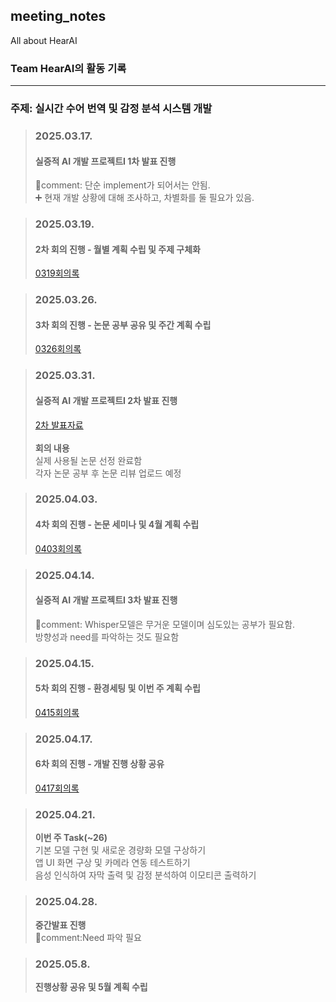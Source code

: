 ## meeting_notes
All about HearAI
### Team HearAI의 활동 기록
<hr>

### 주제: 실시간 수어 번역 및 감정 분석 시스템 개발

> ### 2025.03.17.
> #### 실증적 AI 개발 프로젝트I 1차 발표 진행 <br>
> 📌comment: 단순 implement가 되어서는 안됨.<br>
> ➕ 현재 개발 상황에 대해 조사하고, 차별화를 둘 필요가 있음.<br>

> ### 2025.03.19.
> #### 2차 회의 진행 - 월별 계획 수립 및 주제 구체화
> [0319회의록](https://github.com/2025HearAI/meeting_notes/blob/main/0319_%ED%9A%8C%EC%9D%98%EB%A1%9D.md)

> ### 2025.03.26.
> #### 3차 회의 진행 - 논문 공부 공유 및 주간 계획 수립
> [0326회의록](https://github.com/2025HearAI/meeting_notes/blob/main/0326_%ED%9A%8C%EC%9D%98%EB%A1%9D.md)

> ### 2025.03.31.
> #### 실증적 AI 개발 프로젝트I 2차 발표 진행 <br>
> [2차 발표자료](https://github.com/2025HearAI/meeting_notes/issues/2) <br>
> <br>
> **회의 내용** <br>
> 실제 사용될 논문 선정 완료함 <br>
> 각자 논문 공부 후 논문 리뷰 업로드 예정 


> ### 2025.04.03.
> #### 4차 회의 진행 - 논문 세미나 및 4월 계획 수립
> [0403회의록](https://github.com/2025HearAI/meeting_notes/blob/main/0403_%ED%9A%8C%EC%9D%98%EB%A1%9D.md)

> ### 2025.04.14.
> #### 실증적 AI 개발 프로젝트I 3차 발표 진행 <br>
> 📌comment: Whisper모델은 무거운 모델이며 심도있는 공부가 필요함.<br>
> 방향성과 need를 파악하는 것도 필요함

> ### 2025.04.15.
> #### 5차 회의 진행 - 환경세팅 및 이번 주 계획 수립
> [0415회의록](https://github.com/2025HearAI/meeting_notes/blob/main/0415_%ED%9A%8C%EC%9D%98%EB%A1%9D.md)

> ### 2025.04.17.
> #### 6차 회의 진행 - 개발 진행 상황 공유
> [0417회의록](https://github.com/2025HearAI/meeting_notes/blob/main/0417_%ED%9A%8C%EC%9D%98%EB%A1%9D.md)

> ### 2025.04.21.
> **이번 주 Task(~26)** <br>
> 기본 모델 구현 및 새로운 경량화 모델 구상하기 <br>
> 앱 UI 화면 구상 및 카메라 연동 테스트하기 <br> 
> 음성 인식하여 자막 출력 및 감정 분석하여 이모티콘 출력하기 <br> 

> ### 2025.04.28.
> **중간발표 진행** <br>
> 📌comment:Need 파악 필요

> ### 2025.05.8.
> **진행상황 공유 및 5월 계획 수립** <br>

